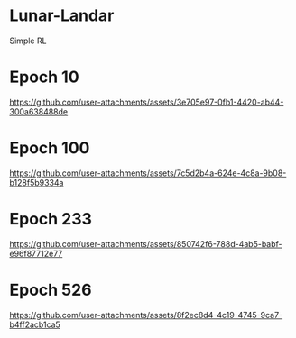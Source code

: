 # Lunar-Landar
Simple RL

# Epoch 10
https://github.com/user-attachments/assets/3e705e97-0fb1-4420-ab44-300a638488de


# Epoch 100
https://github.com/user-attachments/assets/7c5d2b4a-624e-4c8a-9b08-b128f5b9334a

# Epoch 233
https://github.com/user-attachments/assets/850742f6-788d-4ab5-babf-e96f87712e77


# Epoch 526
https://github.com/user-attachments/assets/8f2ec8d4-4c19-4745-9ca7-b4ff2acb1ca5


